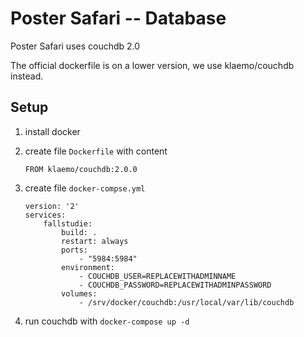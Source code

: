 # Poster Safari -- Database

Poster Safari uses couchdb 2.0

The official dockerfile is on a lower version, we use klaemo/couchdb instead.

## Setup

1. install docker
 1. create file `Dockerfile` with content

    ```
    FROM klaemo/couchdb:2.0.0
    ```
 
 1. create file `docker-compse.yml`
 
    ``` 
    version: '2'
    services:
        fallstudie:
            build: .
            restart: always
            ports:
                - "5984:5984"
            environment:
                - COUCHDB_USER=REPLACEWITHADMINNAME
                - COUCHDB_PASSWORD=REPLACEWITHADMINPASSWORD
            volumes:
                - /srv/docker/couchdb:/usr/local/var/lib/couchdb
    ```
 
 1. run couchdb with `docker-compose up -d`
